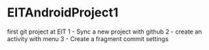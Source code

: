 # EITAndroidProject1
first git project at EIT
1 - Sync a new project with github
2 - create an activity with menu
3 - Create a fragment commit settings
